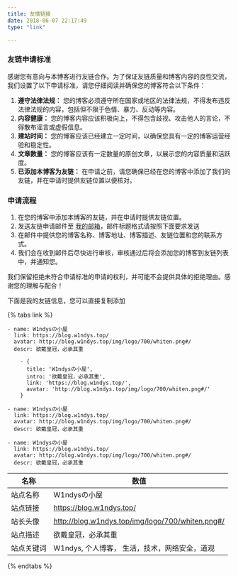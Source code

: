 ```yaml
---
title: 友情链接
date: 2018-06-07 22:17:49 
type: "link" 

---
```




### 友链申请标准

感谢您有意向与本博客进行友链合作。为了保证友链质量和博客内容的良性交流，我们设置了以下申请标准，请您仔细阅读并确保您的博客符合以下条件：

1. **遵守法律法规：** 您的博客必须遵守所在国家或地区的法律法规，不得发布违反法律法规的内容，包括但不限于色情、暴力、反动等内容。
2. **内容健康：** 您的博客内容应该积极向上，不得包含歧视、攻击他人的言论，不得散布谣言或虚假信息。
3. **建站时间：** 您的博客应该已经建立一定时间，以确保您具有一定的博客运营经验和稳定性。
4. **文章数量：** 您的博客应该有一定数量的原创文章，以展示您的内容质量和活跃度。
5. **已添加本博客为友链：** 在申请之前，请您确保已经在您的博客中添加了我们的友链，并在申请时提供友链位置以便核对。

### 申请流程

1. 在您的博客中添加本博客的友链，并在申请时提供友链位置。
2. 发送友链申请邮件至 [我的邮箱](mailto:w1ndys@outlook.com)，邮件标题格式请按照下面要求发送
3. 在邮件中提供您的博客名称、博客地址、博客描述、友链位置和您的联系方式。
4. 我们会在收到邮件后尽快进行审核，审核通过后将会添加您的博客到友链列表中，并通知您。

我们保留拒绝未符合申请标准的申请的权利，并可能不会提供具体的拒绝理由。感谢您的理解与配合！

下面是我的友链信息，您可以直接复制添加

{% tabs link %}
<!-- tab butterfly -->

```
- name: W1ndysの小屋
  link: https://blog.w1ndys.top/
  avatar: http://blog.w1ndys.top/img/logo/700/whiten.png#/
  descr: 欲戴皇冠，必承其重
```

<!-- endtab -->

<!-- tab fluid -->

```
    - {
      title: 'W1ndysの小屋',
      intro: '欲戴皇冠，必承其重',
      link: 'https://blog.w1ndys.top/',
      avatar: 'http://blog.w1ndys.top/img/logo/700/whiten.png#/'
    }
```

<!-- endtab -->

<!-- tab anzhiyu -->

```
- name: W1ndysの小屋
  link: https://blog.w1ndys.top/
  avatar: http://blog.w1ndys.top/img/logo/700/whiten.png#/
  descr: 欲戴皇冠，必承其重
```

<!-- endtab -->

<!-- tab ☀️Volantis-->

```
- name: W1ndysの小屋
  link: https://blog.w1ndys.top/
  avatar: http://blog.w1ndys.top/img/logo/700/whiten.png#/
  descr: 欲戴皇冠，必承其重
```

<!-- endtab -->

<!-- tab  🌴General-->

| 名称       | 数值                                             |
| ---------- | ------------------------------------------------ |
| 站点名称   | W1ndysの小屋                                     |
| 站点链接   | https://blog.w1ndys.top/                         |
| 站长头像   | http://blog.w1ndys.top/img/logo/700/whiten.png#/ |
| 站点描述   | 欲戴皇冠，必承其重                               |
| 站点关键词 | W1ndys, 个人博客， 生活，技术，网络安全，道观    |

<!-- endtab -->

{% endtabs %}
